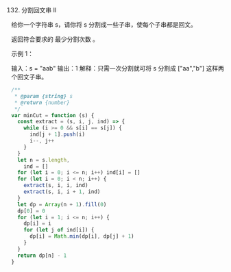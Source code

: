 132. 分割回文串 II

给你一个字符串 s，请你将 s 分割成一些子串，使每个子串都是回文。

返回符合要求的 最少分割次数 。

示例 1：

输入：s = "aab"
输出：1
解释：只需一次分割就可将 s 分割成 ["aa","b"] 这样两个回文子串。

```js
/**
 * @param {string} s
 * @return {number}
 */
var minCut = function (s) {
  const extract = (s, i, j, ind) => {
    while (i >= 0 && s[i] == s[j]) {
      ind[j + 1].push(i)
      i--, j++
    }
  }
  let n = s.length,
    ind = []
  for (let i = 0; i <= n; i++) ind[i] = []
  for (let i = 0; i < n; i++) {
    extract(s, i, i, ind)
    extract(s, i, i + 1, ind)
  }
  let dp = Array(n + 1).fill(0)
  dp[0] = 0
  for (let i = 1; i <= n; i++) {
    dp[i] = i
    for (let j of ind[i]) {
      dp[i] = Math.min(dp[i], dp[j] + 1)
    }
  }
  return dp[n] - 1
}
```
